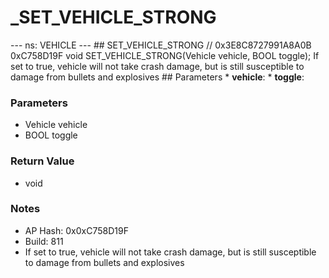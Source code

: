 # _SET_VEHICLE_STRONG

--- ns: VEHICLE --- ## SET_VEHICLE_STRONG  // 0x3E8C8727991A8A0B 0xC758D19F void SET_VEHICLE_STRONG(Vehicle vehicle, BOOL toggle);  If set to true, vehicle will not take crash damage, but is still susceptible to damage from bullets and explosives  ## Parameters * **vehicle**: * **toggle**:

### Parameters
* Vehicle vehicle
* BOOL toggle

### Return Value
* void

### Notes
* AP Hash: 0x0xC758D19F
* Build: 811
* If set to true, vehicle will not take crash damage, but is still susceptible to damage from bullets and explosives

